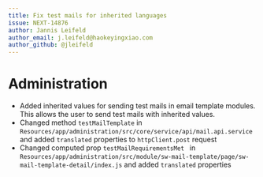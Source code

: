 ```yaml
---
title: Fix test mails for inherited languages
issue: NEXT-14876
author: Jannis Leifeld
author_email: j.leifeld@haokeyingxiao.com 
author_github: @jleifeld
---
```

# Administration
* Added inherited values for sending test mails in email template modules. This allows the user to send test mails with inherited values.
* Changed method `testMailTemplate` in `Resources/app/administration/src/core/service/api/mail.api.service` and added `translated` properties to `httpClient.post` request
* Changed computed prop `testMailRequirementsMet ` in `Resources/app/administration/src/module/sw-mail-template/page/sw-mail-template-detail/index.js` and added `translated` properties
